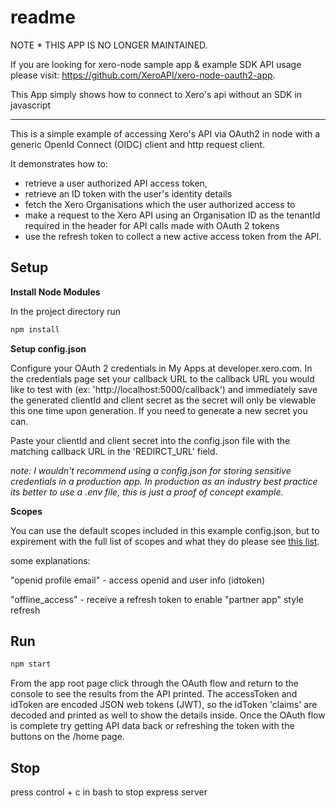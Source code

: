 # readme

NOTE * THIS APP IS NO LONGER MAINTAINED. 

If you are looking for xero-node sample app & example SDK API usage please visit: https://github.com/XeroAPI/xero-node-oauth2-app.

This App simply shows how to connect to Xero's api without an SDK in javascript

---------


This is a simple example of accessing Xero's API via OAuth2 in node with a generic OpenId Connect (OIDC) client and http request client.

It demonstrates how to:
* retrieve a user authorized API access token,
* retrieve an ID token with the user's identity details
* fetch the Xero Organisations which the user authorized access to
* make a request to the Xero API using an Organisation ID as the tenantId required in the header for API calls made with OAuth 2 tokens
* use the refresh token to collect a new active access token from the API.  

## Setup

**Install Node Modules**

In the project directory run

```bash
npm install
```

**Setup config.json**


Configure your OAuth 2 credentials in My Apps at developer.xero.com. In the credentials page set your callback URL to the callback URL you would like to test with (ex: 'http://localhost:5000/callback') and immediately save the generated clientId and client secret as the secret will only be viewable this one time upon generation. If you need to generate a new secret you can. 

Paste your clientId and client secret into the config.json file with the matching callback URL in the 'REDIRCT_URL' field.

_note: I wouldn't recommend using a config.json for storing sensitive credentials in a production app. In production as an industry best practice its better to use a .env file, this is just a proof of concept example._

**Scopes**

You can use the default scopes included in this example config.json, but to expirement with the full list of scopes and what they do please see [this list](https://developer.xero.com/documentation/oauth2/scopes).

some explanations: 

"openid profile email" - access openid and user info (idtoken)

"offline_access" - receive a refresh token to enable "partner app" style refresh


## Run

```bash
npm start
```
From the app root page click through the OAuth flow and return to the console to see the results from the API printed. The accessToken and idToken are encoded JSON web tokens (JWT), so the idToken 'claims' are decoded and printed as well to show the details inside. Once the OAuth flow is complete try getting API data back or refreshing the token with the buttons on the /home page. 

## Stop

press control + c in bash to stop express server
